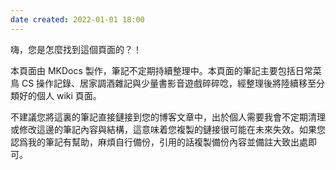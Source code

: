 ```yaml
---
date created: 2022-01-01 18:00
---
```


嗨，您是怎麼找到這個頁面的？！

本頁面由 MKDocs 製作，筆記不定期持續整理中。本頁面的筆記主要包括日常菜鳥 CS 操作記錄、居家調酒雜記與少量書影音遊戲碎碎唸，經整理後將陸續移至分類好的個人 wiki 頁面。

不建議您將這裏的筆記直接鏈接到您的博客文章中，出於個人需要我會不定期清理或修改這邊的筆記內容與結構，這意味着您複製的鏈接很可能在未來失效。如果您認爲我的筆記有幫助，麻煩自行備份，引用的話複製備份內容並備註大致出處即可。